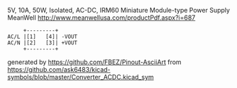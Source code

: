 5V, 10A, 50W, Isolated, AC-DC, IRM60
Miniature Module-type Power Supply MeanWell
http://www.meanwellusa.com/productPdf.aspx?i=687


	     +---------+
	AC/L |[1]   [4]| -VOUT
	AC/N |[2]   [3]| +VOUT
	     +---------+


generated by https://github.com/FBEZ/Pinout-AsciiArt from https://github.com/ask6483/kicad-symbols/blob/master/Converter_ACDC.kicad_sym